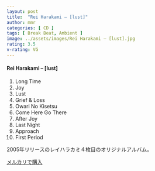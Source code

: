 ```yaml
---
layout: post
title:  "Rei Harakami – [lust]"
author: mmr
categories: [ CD ]
tags: [ Break Beat, Ambient ]
image: ../assets/images/Rei Harakami – [lust].jpg
rating: 3.5
v-rating: VG
---
```


#### Rei Harakami – [lust]

1. Long Time
2. Joy
3. Lust
4. Grief & Loss
5. Owari No Kisetsu
6. Come Here Go There
7. After Joy
8. Last Night
9. Approach
10. First Period

2005年リリースのレイハラカミ４枚目のオリジナルアルバム。

[メルカリで購入](https://jp.mercari.com/item/m77173995141)

